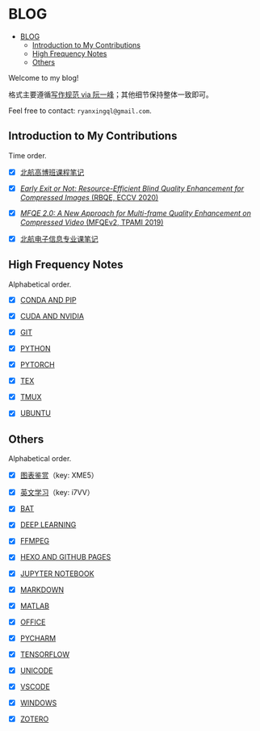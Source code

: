 # BLOG

- [BLOG](#blog)
  - [Introduction to My Contributions](#introduction-to-my-contributions)
  - [High Frequency Notes](#high-frequency-notes)
  - [Others](#others)

Welcome to my blog!

格式主要遵循[写作规范 via 阮一峰](https://github.com/ruanyf/document-style-guide)；其他细节保持整体一致即可。

Feel free to contact: `ryanxingql@gmail.com`.

## Introduction to My Contributions

Time order.

- [x] [北航高博班课程笔记](https://github.com/RyanXingQL/Blog/blob/main/posts/buaa_honors_graduate.md)

- [x] [*Early Exit or Not: Resource-Efficient Blind Quality Enhancement for Compressed Images* (RBQE, ECCV 2020)](https://github.com/RyanXingQL/Blog/blob/main/posts/rbqe.md)

- [x] [*MFQE 2.0: A New Approach for Multi-frame Quality Enhancement on Compressed Video* (MFQEv2, TPAMI 2019)](https://github.com/RyanXingQL/Blog/blob/main/posts/mfqev2.md)

- [x] [北航电子信息专业课笔记](https://github.com/RyanXingQL/Blog/blob/main/posts/buaa_ee_undergraduate.md)

## High Frequency Notes

Alphabetical order.

- [x] [CONDA AND PIP](https://github.com/RyanXingQL/Blog/blob/main/posts/conda-and-pip.md)

- [x] [CUDA AND NVIDIA](https://github.com/RyanXingQL/Blog/blob/main/posts/cuda-and-nvidia.md)

- [x] [GIT](https://github.com/RyanXingQL/Blog/blob/main/posts/git.md)

- [x] [PYTHON](https://github.com/RyanXingQL/Blog/blob/main/posts/python.md)

- [x] [PYTORCH](https://github.com/RyanXingQL/Blog/blob/main/posts/pytorch.md)

- [x] [TEX](https://github.com/RyanXingQL/Blog/blob/main/posts/tex.md)

- [x] [TMUX](https://github.com/RyanXingQL/Blog/blob/main/posts/tmux.md)

- [x] [UBUNTU](https://github.com/RyanXingQL/Blog/blob/main/posts/ubuntu.md)

## Others

Alphabetical order.

- [x] [图表鉴赏](https://mq1zrs2eey.feishu.cn/docs/doccnxX9Fhi3VeLDvtC1uXkyC0f?from=from_copylink)（key: XME5）

- [x] [英文学习](https://mq1zrs2eey.feishu.cn/docs/doccnMQaNzEOpBZcf2o9F67M9Df)（key: i7VV）

- [x] [BAT](https://github.com/RyanXingQL/Blog/blob/main/posts/bat.md)

- [x] [DEEP LEARNING](https://github.com/RyanXingQL/Blog/blob/main/posts/deep-learning.md)

- [x] [FFMPEG](https://github.com/RyanXingQL/Blog/blob/main/posts/ffmpeg.md)

- [x] [HEXO AND GITHUB PAGES](https://github.com/RyanXingQL/Blog/blob/main/posts/hexo-and-github-pages.md)

- [x] [JUPYTER NOTEBOOK](https://github.com/RyanXingQL/Blog/blob/main/posts/jupyter-notebook.md)

- [x] [MARKDOWN](https://github.com/RyanXingQL/Blog/blob/main/posts/markdown.md)

- [x] [MATLAB](https://github.com/RyanXingQL/Blog/blob/main/posts/matlab.md)

- [x] [OFFICE](https://github.com/RyanXingQL/Blog/blob/main/posts/office.md)

- [x] [PYCHARM](https://github.com/RyanXingQL/Blog/blob/main/posts/pycharm.md)

- [x] [TENSORFLOW](https://github.com/RyanXingQL/Blog/blob/main/posts/tensorflow.md)

- [x] [UNICODE](https://github.com/RyanXingQL/Blog/blob/main/posts/unicode.md)

- [x] [VSCODE](https://github.com/RyanXingQL/Blog/blob/main/posts/vscode.md)

- [x] [WINDOWS](https://github.com/RyanXingQL/Blog/blob/main/posts/windows.md)

- [x] [ZOTERO](https://github.com/RyanXingQL/Blog/blob/main/posts/zotero.md)

